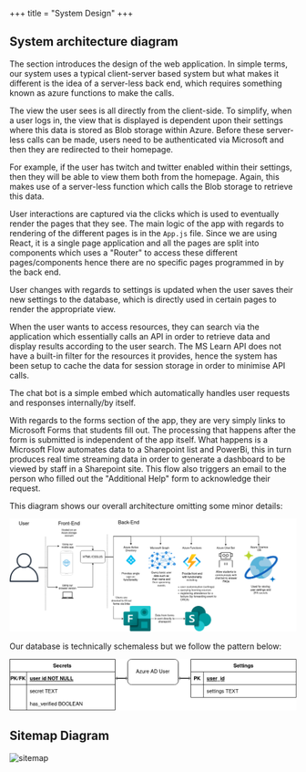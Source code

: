 +++
title = "System Design"
+++
## System architecture diagram

The section introduces the design of the web application. In simple terms, our system uses a typical client-server based system but what makes it different is the idea of a server-less back end, which requires something known as azure functions to make the calls.

The view the user sees is all directly from the client-side. To simplify, when a user logs in, the view that is displayed is dependent upon their settings where this data is stored as Blob storage within Azure. Before these server-less calls can be made, users need to be authenticated via Microsoft and then they are redirected to their homepage.

For example, if the user has twitch and twitter enabled within their settings, then they will be able to view them both from the homepage. Again, this makes use
of a server-less function which calls the Blob storage to retrieve this data.

User interactions are captured via the clicks which is used to eventually render the pages that they see. The main logic of the app with regards to rendering of the different pages is in the `App.js` file.
Since we are using React, it is a single page application and all the pages are split into components which uses a "Router" to access these different pages/components hence there are no specific pages programmed in by the back end.

User changes with regards to settings is updated when the user saves their new settings to the database, which is directly used in certain pages to render the appropriate view.

When the user wants to access resources, they can search via the application which essentially calls an API in order to retrieve data and display results according to the user search. The MS Learn API does not have a built-in filter for the resources it provides, hence the system has been setup to cache the data for session storage in order to minimise API calls.

The chat bot is a simple embed which automatically handles user requests and responses internally/by itself.

With regards to the forms section of the app, they are very simply links to Microsoft Forms that students fill out. The processing that happens after the form is submitted is independent of the app itself. What happens is a Microsoft Flow automates data to a Sharepoint list and PowerBi, this in turn produces real time streaming data in order to generate a dashboard to be viewed by staff in a Sharepoint site. This flow also triggers an email to the person who filled out the "Additional Help" form to acknowledge their request.

This diagram shows our overall architecture omitting some minor details:

![Architecture Diagram](./architecture_diagram.png)

Our database is technically schemaless but we follow the pattern below:

![Entity Relationship Diagram](./er_diagram.png)


## Sitemap Diagram

![sitemap](./sitemap.png)

